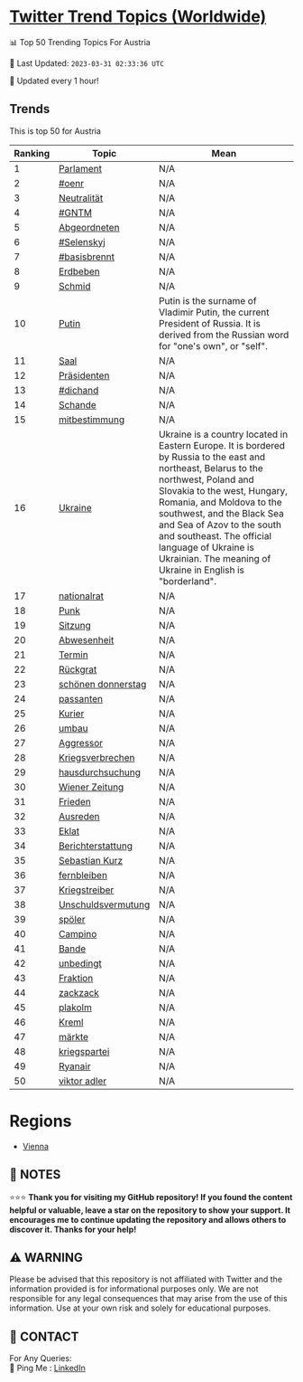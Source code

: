 [Twitter Trend Topics (Worldwide)](https://github.com/ErcinDedeoglu/Twitter-Trend-Topics)
==========


📊 Top 50 Trending Topics For Austria

📆 Last Updated: `2023-03-31 02:33:36 UTC`

🔧 Updated every 1 hour!


## Trends

This is top 50 for Austria

| Ranking | Topic | Mean |
| ------- | ------------ | ------------ |
| 1 | [Parlament](http://twitter.com/search?q=Parlament) | N/A |
| 2 | [#oenr](http://twitter.com/search?q=%23oenr) | N/A |
| 3 | [Neutralität](http://twitter.com/search?q=Neutralit%c3%a4t) | N/A |
| 4 | [#GNTM](http://twitter.com/search?q=%23GNTM) | N/A |
| 5 | [Abgeordneten](http://twitter.com/search?q=Abgeordneten) | N/A |
| 6 | [#Selenskyj](http://twitter.com/search?q=%23Selenskyj) | N/A |
| 7 | [#basisbrennt](http://twitter.com/search?q=%23basisbrennt) | N/A |
| 8 | [Erdbeben](http://twitter.com/search?q=Erdbeben) | N/A |
| 9 | [Schmid](http://twitter.com/search?q=Schmid) | N/A |
| 10 | [Putin](http://twitter.com/search?q=Putin) | Putin is the surname of Vladimir Putin, the current President of Russia. It is derived from the Russian word for "one's own", or "self". |
| 11 | [Saal](http://twitter.com/search?q=Saal) | N/A |
| 12 | [Präsidenten](http://twitter.com/search?q=Pr%c3%a4sidenten) | N/A |
| 13 | [#dichand](http://twitter.com/search?q=%23dichand) | N/A |
| 14 | [Schande](http://twitter.com/search?q=Schande) | N/A |
| 15 | [mitbestimmung](http://twitter.com/search?q=mitbestimmung) | N/A |
| 16 | [Ukraine](http://twitter.com/search?q=Ukraine) | Ukraine is a country located in Eastern Europe. It is bordered by Russia to the east and northeast, Belarus to the northwest, Poland and Slovakia to the west, Hungary, Romania, and Moldova to the southwest, and the Black Sea and Sea of Azov to the south and southeast. The official language of Ukraine is Ukrainian. The meaning of Ukraine in English is "borderland". |
| 17 | [nationalrat](http://twitter.com/search?q=nationalrat) | N/A |
| 18 | [Punk](http://twitter.com/search?q=Punk) | N/A |
| 19 | [Sitzung](http://twitter.com/search?q=Sitzung) | N/A |
| 20 | [Abwesenheit](http://twitter.com/search?q=Abwesenheit) | N/A |
| 21 | [Termin](http://twitter.com/search?q=Termin) | N/A |
| 22 | [Rückgrat](http://twitter.com/search?q=R%c3%bcckgrat) | N/A |
| 23 | [schönen donnerstag](http://twitter.com/search?q=sch%c3%b6nen+donnerstag) | N/A |
| 24 | [passanten](http://twitter.com/search?q=passanten) | N/A |
| 25 | [Kurier](http://twitter.com/search?q=Kurier) | N/A |
| 26 | [umbau](http://twitter.com/search?q=umbau) | N/A |
| 27 | [Aggressor](http://twitter.com/search?q=Aggressor) | N/A |
| 28 | [Kriegsverbrechen](http://twitter.com/search?q=Kriegsverbrechen) | N/A |
| 29 | [hausdurchsuchung](http://twitter.com/search?q=hausdurchsuchung) | N/A |
| 30 | [Wiener Zeitung](http://twitter.com/search?q=Wiener+Zeitung) | N/A |
| 31 | [Frieden](http://twitter.com/search?q=Frieden) | N/A |
| 32 | [Ausreden](http://twitter.com/search?q=Ausreden) | N/A |
| 33 | [Eklat](http://twitter.com/search?q=Eklat) | N/A |
| 34 | [Berichterstattung](http://twitter.com/search?q=Berichterstattung) | N/A |
| 35 | [Sebastian Kurz](http://twitter.com/search?q=Sebastian+Kurz) | N/A |
| 36 | [fernbleiben](http://twitter.com/search?q=fernbleiben) | N/A |
| 37 | [Kriegstreiber](http://twitter.com/search?q=Kriegstreiber) | N/A |
| 38 | [Unschuldsvermutung](http://twitter.com/search?q=Unschuldsvermutung) | N/A |
| 39 | [spöler](http://twitter.com/search?q=sp%c3%b6ler) | N/A |
| 40 | [Campino](http://twitter.com/search?q=Campino) | N/A |
| 41 | [Bande](http://twitter.com/search?q=Bande) | N/A |
| 42 | [unbedingt](http://twitter.com/search?q=unbedingt) | N/A |
| 43 | [Fraktion](http://twitter.com/search?q=Fraktion) | N/A |
| 44 | [zackzack](http://twitter.com/search?q=zackzack) | N/A |
| 45 | [plakolm](http://twitter.com/search?q=plakolm) | N/A |
| 46 | [Kreml](http://twitter.com/search?q=Kreml) | N/A |
| 47 | [märkte](http://twitter.com/search?q=m%c3%a4rkte) | N/A |
| 48 | [kriegspartei](http://twitter.com/search?q=kriegspartei) | N/A |
| 49 | [Ryanair](http://twitter.com/search?q=Ryanair) | N/A |
| 50 | [viktor adler](http://twitter.com/search?q=viktor+adler) | N/A |



# Regions

* [Vienna](</Austria/Vienna.md>)



## 📝 NOTES

⭐⭐⭐ **Thank you for visiting my GitHub repository! If you found the content helpful or valuable, leave a star on the repository to show your support. It encourages me to continue updating the repository and allows others to discover it. Thanks for your help!**


## ⚠️ WARNING

Please be advised that this repository is not affiliated with Twitter and the information provided is for informational purposes only. We are not responsible for any legal consequences that may arise from the use of this information. Use at your own risk and solely for educational purposes.


## 📨 CONTACT

 For Any Queries:  
            🏓 Ping Me : [LinkedIn](https://www.linkedin.com/in/ercindedeoglu/)
